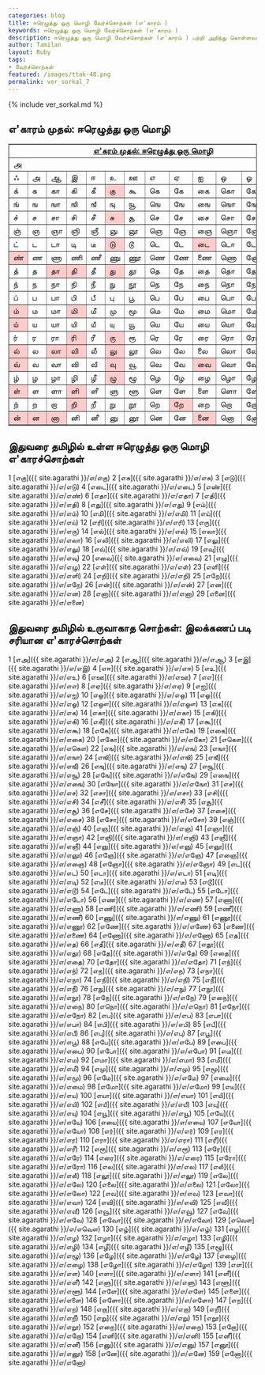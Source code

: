 ```yaml
---  
categories: blog  
title: ஈரெழுத்து ஒரு மொழி வேர்ச்சொற்கள் (எ'காரம் )
keywords: ஈரெழுத்து ஒரு மொழி வேர்ச்சொற்கள் (எ'காரம் )
description: ஈரெழுத்து ஒரு மொழி வேர்ச்சொற்கள் (எ'காரம் ) பற்றி அறிந்து கொள்ளலாம்.  
author: Tamilan  
layout: Ruby  
tags:  
- வேர்ச்சொற்கள்  
featured: /images/ttak-48.png  
permalink: ver_sorkal_7
---  
```


{% include ver_sorkal.md %}

## எ'காரம் முதல்: ஈரெழுத்து ஒரு மொழி

<table border="1" cellpadding="0" cellspacing="0">
<tbody>
<tr>
<td colspan="13" rowspan="1" align="center" valign="top"><u><b>எ'கரம்
முதல்: </b></u><u><b>ஈரெழுத்து ஒரு மொழி</b></u><br>
</td>
</tr>
<tr>
<td colspan="13" rowspan="1">அ</td>
</tr>
<tr>
<td>ஃ</td>
<td>அ</td>
<td>ஆ</td>
<td>இ</td>
<td>ஈ</td>
<td>உ</td>
<td>ஊ</td>
<td>எ</td>
<td>ஏ</td>
<td>ஐ</td>
<td>ஒ</td>
<td>ஓ</td>
<td>ஔ</td>
</tr>
<tr>
<td>க்</td>
<td>க</td>
<td>கா</td>
<td>கி</td>
<td>கீ</td>
<td bgcolor="#ffcccc">கு</td>
<td>கூ</td>
<td>கெ</td>
<td>கே</td>
<td>கை</td>
<td>கொ</td>
<td>கோ</td>
<td>கௌ</td>
</tr>
<tr>
<td>ங்</td>
<td>ங</td>
<td>ஙா</td>
<td>ஙி</td>
<td>ஙீ</td>
<td>ஙு</td>
<td>ஙூ</td>
<td>ஙெ</td>
<td>ஙே</td>
<td>ஙை</td>
<td>ஙொ</td>
<td>ஙோ</td>
<td>ஙௌ</td>
</tr>
<tr>
<td>ச்</td>
<td>ச</td>
<td>சா</td>
<td>சி</td>
<td>சீ</td>
<td bgcolor="#ffcccc">சு</td>
<td>சூ</td>
<td>செ</td>
<td>சே</td>
<td>சை</td>
<td>சொ</td>
<td>சோ</td>
<td>சௌ</td>
</tr>
<tr>
<td>ஞ்</td>
<td>ஞ</td>
<td>ஞா</td>
<td>ஞி</td>
<td>ஞீ</td>
<td>ஞு</td>
<td>ஞூ</td>
<td>ஞெ</td>
<td>ஞே</td>
<td>ஞை</td>
<td>ஞொ</td>
<td>ஞோ</td>
<td>ஞௌ</td>
</tr>
<tr>
<td>ட்</td>
<td>ட</td>
<td>டா</td>
<td>டி</td>
<td>டீ</td>
<td bgcolor="#ffcccc">டு</td>
<td>டூ</td>
<td>டெ</td>
<td>டே</td>
<td bgcolor="#ffcccc">டை</td>
<td>டொ</td>
<td>டோ</td>
<td>டௌ</td>
</tr>
<tr>
<td bgcolor="#ffcccc">ண்</td>
<td>ண</td>
<td>ணா</td>
<td>ணி</td>
<td>ணீ</td>
<td>ணு</td>
<td>ணூ</td>
<td>ணெ</td>
<td>ணே</td>
<td>ணை</td>
<td>ணொ</td>
<td>ணோ</td>
<td>ணௌ</td>
</tr>
<tr>
<td>த்</td>
<td>த</td>
<td bgcolor="#ffcccc">தா</td>
<td bgcolor="#ffcccc">தி</td>
<td>தீ</td>
<td bgcolor="#ffcccc">து</td>
<td>தூ</td>
<td>தெ</td>
<td>தே</td>
<td>தை</td>
<td>தொ</td>
<td>தோ</td>
<td>தௌ</td>
</tr>
<tr>
<td>ந்</td>
<td>ந</td>
<td>நா</td>
<td>நி</td>
<td>நீ</td>
<td>நு</td>
<td>நூ</td>
<td>நெ</td>
<td>நே</td>
<td>நை</td>
<td>நொ</td>
<td>நோ</td>
<td>நௌ</td>
</tr>
<tr>
<td>ப்</td>
<td>ப</td>
<td>பா</td>
<td>பி</td>
<td>பீ</td>
<td>பு</td>
<td>பூ</td>
<td>பெ</td>
<td>பே</td>
<td>பை</td>
<td>பொ</td>
<td>போ</td>
<td>பௌ</td>
</tr>
<tr>
<td bgcolor="#ffcccc">ம்</td>
<td>ம</td>
<td>மா</td>
<td bgcolor="#ffcccc">மி</td>
<td>மீ</td>
<td>மு</td>
<td>மூ</td>
<td>மெ</td>
<td>மே</td>
<td>மை</td>
<td>மொ</td>
<td>மோ</td>
<td>மௌ</td>
</tr>
<tr>
<td bgcolor="#ffcccc">ய்</td>
<td>ய</td>
<td>யா</td>
<td>யி</td>
<td>யீ</td>
<td>யு</td>
<td>யூ</td>
<td>யெ</td>
<td>யே</td>
<td>யை</td>
<td>யொ</td>
<td>யோ</td>
<td>யௌ</td>
</tr>
<tr>
<td>ர்</td>
<td>ர</td>
<td>ரா</td>
<td bgcolor="#ffcccc">ரி</td>
<td>ரீ</td>
<td bgcolor="#ffcccc">ரு</td>
<td>ரூ</td>
<td>ரெ</td>
<td>ரே</td>
<td>ரை</td>
<td>ரொ</td>
<td>ரோ</td>
<td>ரௌ</td>
</tr>
<tr>
<td bgcolor="#ffcccc">ல்</td>
<td>ல</td>
<td bgcolor="#ffcccc">லா</td>
<td bgcolor="#ffcccc">லி</td>
<td>லீ</td>
<td bgcolor="#ffcccc">லு</td>
<td>லூ</td>
<td>லெ</td>
<td>லே</td>
<td>லை</td>
<td>லொ</td>
<td>லோ</td>
<td>லௌ</td>
</tr>
<tr>
<td bgcolor="#ffcccc">வ்</td>
<td>வ</td>
<td>வா</td>
<td>வி</td>
<td>வீ</td>
<td bgcolor="#ffcccc">வு</td>
<td>வூ</td>
<td>வெ</td>
<td>வே</td>
<td bgcolor="#ffcccc">வை</td>
<td>வொ</td>
<td>வோ</td>
<td>வௌ</td>
</tr>
<tr>
<td>ழ்</td>
<td>ழ</td>
<td>ழா</td>
<td>ழி</td>
<td>ழீ</td>
<td bgcolor="#ffcccc">ழு</td>
<td>ழூ</td>
<td>ழெ</td>
<td>ழே</td>
<td>ழை</td>
<td>ழொ</td>
<td>ழோ</td>
<td>ழௌ</td>
</tr>
<tr>
<td bgcolor="#ffcccc">ள்</td>
<td>ள</td>
<td>ளா</td>
<td bgcolor="#ffcccc">ளி</td>
<td>ளீ</td>
<td>ளு</td>
<td>ளூ</td>
<td>ளெ</td>
<td>ளே</td>
<td>ளை</td>
<td>ளொ</td>
<td>ளோ</td>
<td>ளௌ</td>
</tr>
<tr>
<td>ற்</td>
<td>ற</td>
<td>றா</td>
<td bgcolor="#ffcccc">றி</td>
<td>றீ</td>
<td>று</td>
<td>றூ</td>
<td>றெ</td>
<td bgcolor="#ffcccc">றே</td>
<td>றை</td>
<td>றொ</td>
<td>றோ</td>
<td>றௌ</td>
</tr>
<tr>
<td bgcolor="#ffcccc">ன்</td>
<td bgcolor="#ffcccc">ன</td>
<td bgcolor="#ffcccc">னா</td>
<td>னி</td>
<td>னீ</td>
<td>னு</td>
<td>னூ</td>
<td>னெ</td>
<td>னே</td>
<td bgcolor="#ffcccc">னை</td>
<td>னொ</td>
<td>னோ</td>
<td>னௌ</td>
</tr>
</tbody>
</table>

## இதுவரை தமிழில் உள்ள ஈரெழுத்து ஒரு மொழி எ'காரச்சொற்கள்

1 [எகு]({{ site.agarathi }}/எ/எகு) 
2 [எசு]({{ site.agarathi }}/எ/எசு) 
3 [எடு]({{ site.agarathi }}/எ/எடு) 
4 [எடை]({{ site.agarathi }}/எ/எடை) 
5 [எண்]({{ site.agarathi }}/எ/எண்) 
6 [எதா]({{ site.agarathi }}/எ/எதா) 
7 [எதி]({{ site.agarathi }}/எ/எதி) 
8 [எது]({{ site.agarathi }}/எ/எது) 
9 [எம்]({{ site.agarathi }}/எ/எம்) 
10 [எமி]({{ site.agarathi }}/எ/எமி) 
11 [எய்]({{ site.agarathi }}/எ/எய்) 
12 [எரி]({{ site.agarathi }}/எ/எரி) 
13 [எரு]({{ site.agarathi }}/எ/எரு) 
14 [எல்]({{ site.agarathi }}/எ/எல்) 
15 [எலா]({{ site.agarathi }}/எ/எலா) 
16 [எலி]({{ site.agarathi }}/எ/எலி) 
17 [எலு]({{ site.agarathi }}/எ/எலு) 
18 [எவ்]({{ site.agarathi }}/எ/எவ்) 
19 [எவு]({{ site.agarathi }}/எ/எவு) 
20 [எவை]({{ site.agarathi }}/எ/எவை) 
21 [எழு]({{ site.agarathi }}/எ/எழு) 
22 [எள்]({{ site.agarathi }}/எ/எள்) 
23 [எளி]({{ site.agarathi }}/எ/எளி) 
24 [எறி]({{ site.agarathi }}/எ/எறி) 
25 [எறே]({{ site.agarathi }}/எ/எறே) 
26 [என்]({{ site.agarathi }}/எ/என்) 
27 [என]({{ site.agarathi }}/எ/என) 
28 [எனா]({{ site.agarathi }}/எ/எனா) 
29 [எனை]({{ site.agarathi }}/எ/எனை) 


    
##  இதுவரை தமிழில் உருவாகாத சொற்கள்: இலக்கணப் படி சரியான எ'காரச்சொற்கள்

1 [எஅ]({{ site.agarathi }}/எ/எஅ) 
2 [எஆ]({{ site.agarathi }}/எ/எஆ) 
3 [எஇ]({{ site.agarathi }}/எ/எஇ) 
4 [எஈ]({{ site.agarathi }}/எ/எஈ) 
5 [எஉ]({{ site.agarathi }}/எ/எஉ) 
6 [எஊ]({{ site.agarathi }}/எ/எஊ) 
7 [எஎ]({{ site.agarathi }}/எ/எஎ) 
8 [எஏ]({{ site.agarathi }}/எ/எஏ) 
9 [எஐ]({{ site.agarathi }}/எ/எஐ) 
10 [எஒ]({{ site.agarathi }}/எ/எஒ) 
11 [எஓ]({{ site.agarathi }}/எ/எஓ) 
12 [எஔ]({{ site.agarathi }}/எ/எஔ) 
13 [எக]({{ site.agarathi }}/எ/எக) 
14 [எகா]({{ site.agarathi }}/எ/எகா) 
15 [எகி]({{ site.agarathi }}/எ/எகி) 
16 [எகீ]({{ site.agarathi }}/எ/எகீ) 
17 [எகூ]({{ site.agarathi }}/எ/எகூ) 
18 [எகே]({{ site.agarathi }}/எ/எகே) 
19 [எகை]({{ site.agarathi }}/எ/எகை) 
20 [எகோ]({{ site.agarathi }}/எ/எகோ) 
21 [எகௌ]({{ site.agarathi }}/எ/எகௌ) 
22 [எங]({{ site.agarathi }}/எ/எங) 
23 [எஙா]({{ site.agarathi }}/எ/எஙா) 
24 [எஙி]({{ site.agarathi }}/எ/எஙி) 
25 [எஙீ]({{ site.agarathi }}/எ/எஙீ) 
26 [எஙு]({{ site.agarathi }}/எ/எஙு) 
27 [எஙூ]({{ site.agarathi }}/எ/எஙூ) 
28 [எஙே]({{ site.agarathi }}/எ/எஙே) 
29 [எஙை]({{ site.agarathi }}/எ/எஙை) 
30 [எஙோ]({{ site.agarathi }}/எ/எஙோ) 
31 [எச]({{ site.agarathi }}/எ/எச) 
32 [எசா]({{ site.agarathi }}/எ/எசா) 
33 [எசி]({{ site.agarathi }}/எ/எசி) 
34 [எசீ]({{ site.agarathi }}/எ/எசீ) 
35 [எசூ]({{ site.agarathi }}/எ/எசூ) 
36 [எசே]({{ site.agarathi }}/எ/எசே) 
37 [எசை]({{ site.agarathi }}/எ/எசை) 
38 [எசோ]({{ site.agarathi }}/எ/எசோ) 
39 [எஞ்]({{ site.agarathi }}/எ/எஞ்) 
40 [எஞ]({{ site.agarathi }}/எ/எஞ) 
41 [எஞா]({{ site.agarathi }}/எ/எஞா) 
42 [எஞி]({{ site.agarathi }}/எ/எஞி) 
43 [எஞீ]({{ site.agarathi }}/எ/எஞீ) 
44 [எஞு]({{ site.agarathi }}/எ/எஞு) 
45 [எஞூ]({{ site.agarathi }}/எ/எஞூ) 
46 [எஞே]({{ site.agarathi }}/எ/எஞே) 
47 [எஞை]({{ site.agarathi }}/எ/எஞை) 
48 [எஞோ]({{ site.agarathi }}/எ/எஞோ) 
49 [எட]({{ site.agarathi }}/எ/எட) 
50 [எடா]({{ site.agarathi }}/எ/எடா) 
51 [எடி]({{ site.agarathi }}/எ/எடி) 
52 [எடீ]({{ site.agarathi }}/எ/எடீ) 
53 [எடூ]({{ site.agarathi }}/எ/எடூ) 
54 [எடே]({{ site.agarathi }}/எ/எடே) 
55 [எடோ]({{ site.agarathi }}/எ/எடோ) 
56 [எண]({{ site.agarathi }}/எ/எண) 
57 [எணா]({{ site.agarathi }}/எ/எணா) 
58 [எணி]({{ site.agarathi }}/எ/எணி) 
59 [எணீ]({{ site.agarathi }}/எ/எணீ) 
60 [எணு]({{ site.agarathi }}/எ/எணு) 
61 [எணூ]({{ site.agarathi }}/எ/எணூ) 
62 [எணே]({{ site.agarathi }}/எ/எணே) 
63 [எணை]({{ site.agarathi }}/எ/எணை) 
64 [எணோ]({{ site.agarathi }}/எ/எணோ) 
65 [எத]({{ site.agarathi }}/எ/எத) 
66 [எதீ]({{ site.agarathi }}/எ/எதீ) 
67 [எதூ]({{ site.agarathi }}/எ/எதூ) 
68 [எதே]({{ site.agarathi }}/எ/எதே) 
69 [எதை]({{ site.agarathi }}/எ/எதை) 
70 [எதோ]({{ site.agarathi }}/எ/எதோ) 
71 [எந்]({{ site.agarathi }}/எ/எந்) 
72 [எந]({{ site.agarathi }}/எ/எந) 
73 [எநா]({{ site.agarathi }}/எ/எநா) 
74 [எநி]({{ site.agarathi }}/எ/எநி) 
75 [எநீ]({{ site.agarathi }}/எ/எநீ) 
76 [எநு]({{ site.agarathi }}/எ/எநு) 
77 [எநூ]({{ site.agarathi }}/எ/எநூ) 
78 [எநே]({{ site.agarathi }}/எ/எநே) 
79 [எநை]({{ site.agarathi }}/எ/எநை) 
80 [எநொ]({{ site.agarathi }}/எ/எநொ) 
81 [எநோ]({{ site.agarathi }}/எ/எநோ) 
82 [எப]({{ site.agarathi }}/எ/எப) 
83 [எபா]({{ site.agarathi }}/எ/எபா) 
84 [எபி]({{ site.agarathi }}/எ/எபி) 
85 [எபீ]({{ site.agarathi }}/எ/எபீ) 
86 [எபு]({{ site.agarathi }}/எ/எபு) 
87 [எபூ]({{ site.agarathi }}/எ/எபூ) 
88 [எபே]({{ site.agarathi }}/எ/எபே) 
89 [எபை]({{ site.agarathi }}/எ/எபை) 
90 [எபோ]({{ site.agarathi }}/எ/எபோ) 
91 [எம]({{ site.agarathi }}/எ/எம) 
92 [எமா]({{ site.agarathi }}/எ/எமா) 
93 [எமீ]({{ site.agarathi }}/எ/எமீ) 
94 [எமு]({{ site.agarathi }}/எ/எமு) 
95 [எமூ]({{ site.agarathi }}/எ/எமூ) 
96 [எமே]({{ site.agarathi }}/எ/எமே) 
97 [எமை]({{ site.agarathi }}/எ/எமை) 
98 [எமோ]({{ site.agarathi }}/எ/எமோ) 
99 [எய]({{ site.agarathi }}/எ/எய) 
100 [எயா]({{ site.agarathi }}/எ/எயா) 
101 [எயி]({{ site.agarathi }}/எ/எயி) 
102 [எயீ]({{ site.agarathi }}/எ/எயீ) 
103 [எயு]({{ site.agarathi }}/எ/எயு) 
104 [எயூ]({{ site.agarathi }}/எ/எயூ) 
105 [எயே]({{ site.agarathi }}/எ/எயே) 
106 [எயை]({{ site.agarathi }}/எ/எயை) 
107 [எயோ]({{ site.agarathi }}/எ/எயோ) 
108 [எர்]({{ site.agarathi }}/எ/எர்) 
109 [எர]({{ site.agarathi }}/எ/எர) 
110 [எரா]({{ site.agarathi }}/எ/எரா) 
111 [எரீ]({{ site.agarathi }}/எ/எரீ) 
112 [எரூ]({{ site.agarathi }}/எ/எரூ) 
113 [எரே]({{ site.agarathi }}/எ/எரே) 
114 [எரை]({{ site.agarathi }}/எ/எரை) 
115 [எரோ]({{ site.agarathi }}/எ/எரோ) 
116 [எல]({{ site.agarathi }}/எ/எல) 
117 [எலீ]({{ site.agarathi }}/எ/எலீ) 
118 [எலூ]({{ site.agarathi }}/எ/எலூ) 
119 [எலே]({{ site.agarathi }}/எ/எலே) 
120 [எலை]({{ site.agarathi }}/எ/எலை) 
121 [எலோ]({{ site.agarathi }}/எ/எலோ) 
122 [எவ]({{ site.agarathi }}/எ/எவ) 
123 [எவா]({{ site.agarathi }}/எ/எவா) 
124 [எவி]({{ site.agarathi }}/எ/எவி) 
125 [எவீ]({{ site.agarathi }}/எ/எவீ) 
126 [எவூ]({{ site.agarathi }}/எ/எவூ) 
127 [எவே]({{ site.agarathi }}/எ/எவே) 
128 [எவோ]({{ site.agarathi }}/எ/எவோ) 
129 [எவௌ]({{ site.agarathi }}/எ/எவௌ) 
130 [எழ்]({{ site.agarathi }}/எ/எழ்) 
131 [எழ]({{ site.agarathi }}/எ/எழ) 
132 [எழா]({{ site.agarathi }}/எ/எழா) 
133 [எழி]({{ site.agarathi }}/எ/எழி) 
134 [எழீ]({{ site.agarathi }}/எ/எழீ) 
135 [எழூ]({{ site.agarathi }}/எ/எழூ) 
136 [எழே]({{ site.agarathi }}/எ/எழே) 
137 [எழை]({{ site.agarathi }}/எ/எழை) 
138 [எழோ]({{ site.agarathi }}/எ/எழோ) 
139 [எள]({{ site.agarathi }}/எ/எள) 
140 [எளா]({{ site.agarathi }}/எ/எளா) 
141 [எளீ]({{ site.agarathi }}/எ/எளீ) 
142 [எளு]({{ site.agarathi }}/எ/எளு) 
143 [எளூ]({{ site.agarathi }}/எ/எளூ) 
144 [எளே]({{ site.agarathi }}/எ/எளே) 
145 [எளை]({{ site.agarathi }}/எ/எளை) 
146 [எளோ]({{ site.agarathi }}/எ/எளோ) 
147 [எற]({{ site.agarathi }}/எ/எற) 
148 [எறா]({{ site.agarathi }}/எ/எறா) 
149 [எறீ]({{ site.agarathi }}/எ/எறீ) 
150 [எறு]({{ site.agarathi }}/எ/எறு) 
151 [எறூ]({{ site.agarathi }}/எ/எறூ) 
152 [எறை]({{ site.agarathi }}/எ/எறை) 
153 [எறோ]({{ site.agarathi }}/எ/எறோ) 
154 [எனி]({{ site.agarathi }}/எ/எனி) 
155 [எனீ]({{ site.agarathi }}/எ/எனீ) 
156 [எனு]({{ site.agarathi }}/எ/எனு) 
157 [எனூ]({{ site.agarathi }}/எ/எனூ) 
158 [எனே]({{ site.agarathi }}/எ/எனே) 
159 [எனோ]({{ site.agarathi }}/எ/எனோ) 

    
